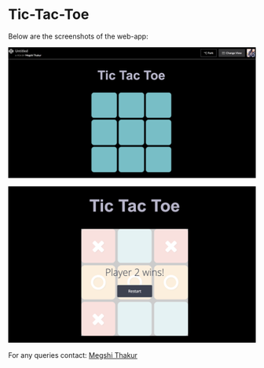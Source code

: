 # Tic-Tac-Toe


Below are the screenshots of the web-app:

![My picture](https://github.com/megshithakur1/Tic-Tac-Toe/blob/master/screenshot/1.png)

![My picture](https://github.com/megshithakur1/Tic-Tac-Toe/blob/master/screenshot/2.png)


For any queries contact: [Megshi Thakur](https://www.linkedin.com/in/megshithakur/) 
